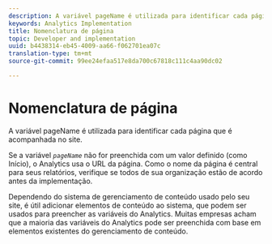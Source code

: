 ```yaml
---
description: A variável pageName é utilizada para identificar cada página que é acompanhada no site.
keywords: Analytics Implementation
title: Nomenclatura de página
topic: Developer and implementation
uuid: b4438314-eb45-4009-aa66-f062701ea07c
translation-type: tm+mt
source-git-commit: 99ee24efaa517e8da700c67818c111c4aa90dc02

---
```



# Nomenclatura de página

A variável pageName é utilizada para identificar cada página que é acompanhada no site.

Se a variável *`pageName`* não for preenchida com um valor definido (como Início), o Analytics usa o URL da página. Como o nome da página é central para seus relatórios, verifique se todos de sua organização estão de acordo antes da implementação.

Dependendo do sistema de gerenciamento de conteúdo usado pelo seu site, é útil adicionar elementos de conteúdo ao sistema, que podem ser usados para preencher as variáveis do Analytics. Muitas empresas acham que a maioria das variáveis do Analytics pode ser preenchida com base em elementos existentes do gerenciamento de conteúdo.
